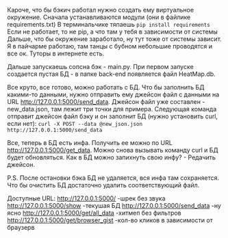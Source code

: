 Кароче, что бы бэкич работал нужно создать ему виртуальное окружение.
Сначала устанавливаются модули (они в файлике requirements.txt)
В терминальчике тяпаешь `pip install requirements`
Если не работает, то не pip, а что там у тебя в зависимости от системы
Дальше, что бы окружение заработало, ну тут тоже от системы зависит. Я в пайчарме работаю, там танцы с бубном небольшие проводятся и все ок. Туторы в интернете есть.

Дальше запускаешь сопсна бэк - main.py.
При первом запуске создается пустая БД - в папке back-end появляется файл HeatMap.db.

Все круто, все готово, можно работать с БД.
Что бы заполнить БД какими-то данными, нужно отправить ему джейсон файл с данными на URL http://127.0.0.1:5000/send_data.
Джейсон файл уже составлен - new_data.json, там лежит три точки для примера.
Следующая команда отправит джейсон файл бэку и он заполнит БД (нужно установить curl, если нет):
`curl -X POST --data @new_json.json http://127.0.0.1:5000/send_data`

Все, теперь в БД есть инфа. Получить ее можно по URL http://127.0.0.1:5000/get_data.
Можно снова вызывать команду curl и БД будет обновляться. Как в БД можно запихнуть свою инфу? - Редачить джейсон.

P.S. После остановки бэка БД не удаляется, вся инфа там сохраняется. Что бы очистить БД достаточно удалить соответствующий файл.

Доступные URL:
http://127.0.0.1:5000/                       -шрек без звука
http://127.0.0.1:5000/show                   -текушая БД
http://127.0.0.1:5000/send_data              -ну ясно
http://127.0.0.1:5000/get/all_data           -хитмеп без фильтров
http://127.0.0.1:5000/get/browser_gist       -кол-во кликов в зависимости от браузерв
